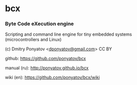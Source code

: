# bcx
### Byte Code eXecution engine

Scripting and command line engine for tiny embedded systems (microcontrollers and Linux)

(c) Dmitry Ponyatov <<dponyatov@gmail.com>> CC BY

github: https://github.com/ponyatov/bcx

manual (ru): http://ponyatov.github.io/bcx

wiki (en): https://github.com/ponyatov/bcx/wiki

